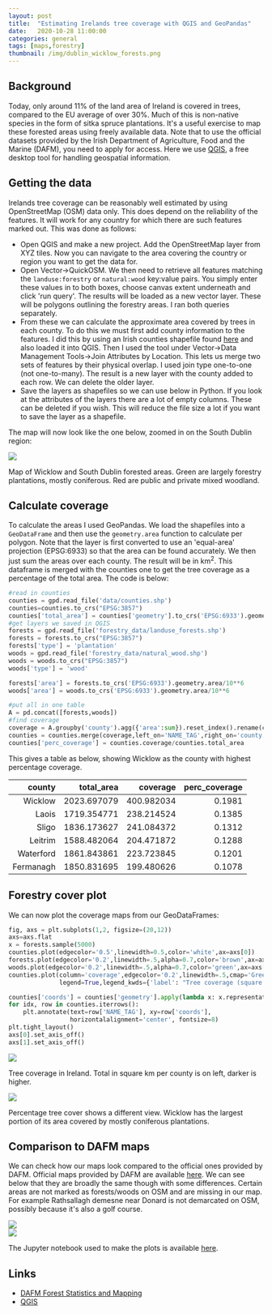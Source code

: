 ```yaml
---
layout: post
title:  "Estimating Irelands tree coverage with QGIS and GeoPandas"
date:   2020-10-28 11:00:00
categories: general
tags: [maps,forestry]
thumbnail: /img/dublin_wicklow_forests.png
---
```


## Background

Today, only around 11% of the land area of Ireland is covered in trees, compared to the EU average of over 30%. Much of this is non-native species in the form of sitka spruce plantations. It's a useful exercise to map these forested areas using freely available data. Note that to use the official datasets provided by the Irish Department of Agriculture, Food and the Marine (DAFM), you need to apply for access. Here we use [QGIS](https://qgis.org/en/site/), a free desktop tool for handling geospatial information.

## Getting the data

Irelands tree coverage can be reasonably well estimated by using OpenStreetMap (OSM) data only. This does depend on the reliability of the features. It will work for any country for which there are such features marked out. This was done as follows:

* Open QGIS and make a new project. Add the OpenStreetMap layer from XYZ tiles. Now you can navigate to the area covering the country or region you want to get the data for.
* Open Vector->QuickOSM. We then need to retrieve all features matching the `landuse:forestry` or `natural:wood` key:value pairs. You simply enter these values in to both boxes, choose canvas extent underneath and click 'run query'. The results will be loaded as a new vector layer. These will be polygons outlining the forestry areas. I ran both queries separately.
* From these we can calculate the approximate area covered by trees in each county. To do this we must first add county information to the features. I did this by using an Irish counties shapefile found [here](https://data-osi.opendata.arcgis.com/datasets/0d5984f732c54246bd087768223c92eb_0) and also loaded it into QGIS. Then I used the tool under Vector->Data Management Tools->Join Attributes by Location. This lets us merge two sets of features by their physical overlap. I used join type one-to-one (not one-to-many). The result is a new layer with the county added to each row. We can delete the older layer.
* Save the layers as shapefiles so we can use below in Python. If you look at the attributes of the layers there are a lot of empty columns. These can be deleted if you wish. This will reduce the file size a lot if you want to save the layer as a shapefile.

The map will now look like the one below, zoomed in on the South Dublin region:

<div style="width: auto; float:center;">
 <a href="/img/dublin_wicklow_forests.png"> <img class="small-scaled" src="/img/dublin_wicklow_forests.png"></a>
 <p class="caption">Map of Wicklow and South Dublin forested areas. Green are largely forestry plantations, mostly coniferous. Red are public and private mixed woodland.</p>
</div>

## Calculate coverage

To calculate the areas I used GeoPandas. We load the shapefiles into a `GeoDataFrame` and then use the `geometry.area` function to calculate per polygon. Note that the layer is first converted to use an 'equal-area' projection (EPSG:6933) so that the area can be found accurately. We then just sum the areas over each county. The result will be in km<sup>2</sup>. This dataframe is merged with the counties one to get the tree coverage as a percentage of the total area. The code is below:

```python
#read in counties
counties = gpd.read_file('data/counties.shp')
counties=counties.to_crs("EPSG:3857")
counties['total_area'] = counties['geometry'].to_crs('EPSG:6933').geometry.area/10**6
#get layers we saved in QGIS
forests = gpd.read_file('forestry_data/landuse_forests.shp')
forests = forests.to_crs("EPSG:3857")
forests['type'] = 'plantation'
woods = gpd.read_file('forestry_data/natural_wood.shp')
woods = woods.to_crs("EPSG:3857")
woods['type'] = 'wood'

forests['area'] = forests.to_crs('EPSG:6933').geometry.area/10**6
woods['area'] = woods.to_crs('EPSG:6933').geometry.area/10**6

#put all in one table
A = pd.concat([forests,woods])
#find coverage
coverage = A.groupby('county').agg({'area':sum}).reset_index().rename(columns={'area':'coverage'})
counties = counties.merge(coverage,left_on='NAME_TAG',right_on='county')
counties['perc_coverage'] = counties.coverage/counties.total_area     
```

This gives a table as below, showing Wicklow as the county with highest percentage coverage.

|    county |  total_area |   coverage | perc_coverage |
|----------:|------------:|-----------:|--------------:|
|   Wicklow | 2023.697079 | 400.982034 |      0.1981   |
|     Laois | 1719.354771 | 238.214524 |      0.1385   |
|     Sligo | 1836.173627 | 241.084372 |      0.1312   |
|   Leitrim | 1588.482064 | 204.471872 |      0.1288   |
| Waterford | 1861.843861 | 223.723845 |      0.1201   |
| Fermanagh | 1850.831695 | 199.480626 |      0.1078   |

## Forestry cover plot

We can now plot the coverage maps from our GeoDataFrames:

```python
fig, axs = plt.subplots(1,2, figsize=(20,12))
axs=axs.flat
x = forests.sample(5000)
counties.plot(edgecolor='0.5',linewidth=0.5,color='white',ax=axs[0])
forests.plot(edgecolor='0.2',linewidth=.5,alpha=0.7,color='brown',ax=axs[0])
woods.plot(edgecolor='0.2',linewidth=.5,alpha=0.7,color='green',ax=axs[0])
counties.plot(column='coverage',edgecolor='0.2',linewidth=.5,cmap='Greens',
              legend=True,legend_kwds={'label': "Tree coverage (square km)", "shrink": .6}, ax=axs[1])

counties['coords'] = counties['geometry'].apply(lambda x: x.representative_point().coords[:][0])
for idx, row in counties.iterrows():
    plt.annotate(text=row['NAME_TAG'], xy=row['coords'],
                 horizontalalignment='center', fontsize=8)
plt.tight_layout()
axs[0].set_axis_off()
axs[1].set_axis_off()
```

<div style="width: auto; float:center;">
 <a href="/img/ireland_forestry_cover.png"> <img class="small-scaled" src="/img/ireland_forestry_cover.png"></a>
 <p class="caption">Tree coverage in Ireland. Total in square km per county is on left, darker is higher.</p>
</div>

<div style="width: auto; float:center;">
 <a href="/img/ireland_forestry_percent_cover.png"> <img class="small-scaled" src="/img/ireland_forestry_percent_cover.png"></a>
 <p class="caption">Percentage tree cover shows a different view. Wicklow has the largest portion of its area covered by mostly coniferous plantations.</p>
</div>


## Comparison to DAFM maps

We can check how our maps look compared to the official ones provided by DAFM. Official maps provided by DAFM are available [here](https://www.agriculture.gov.ie/forestservice/forestservicegeneralinformation/foreststatisticsandmapping/forestcovermaps/). We can see below that they are broadly the same though with some differences. Certain areas are not marked as forests/woods on OSM and are missing in our map. For example Rathsallagh demesne near Donard is not demarcated on OSM, possibly because it's also a golf course.

<div class ="image-gallery">
<div class="box">
 <a href="/img/wicklow_dafm_forestry.png"> <img class="scaled" src="/img/wicklow_dafm_forestry.png"></a>
 </div>
 <div class="box">
 <a href="/img/wicklow_forestry_cover.png"> <img class="scaled" src="/img/wicklow_forestry_cover.png"></a>
 </div>
</div>

The Jupyter notebook used to make the plots is available [here](https://github.com/dmnfarrell/teaching/blob/master/geo/forestry.ipynb).

## Links

* [DAFM Forest Statistics and Mapping](https://www.agriculture.gov.ie/forestservice/forestservicegeneralinformation/foreststatisticsandmapping/)
* [QGIS](https://qgis.org/en/site/)
